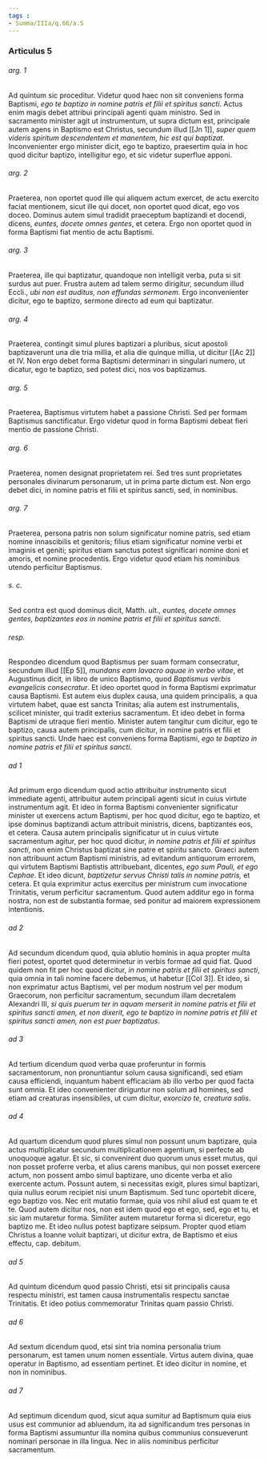 ```yaml
---
tags : 
- Summa/IIIa/q.66/a.5
---
```


### Articulus 5

###### arg. 1
Ad quintum sic proceditur. Videtur quod haec non sit conveniens forma Baptismi, *ego te baptizo in nomine patris et filii et spiritus sancti*. Actus enim magis debet attribui principali agenti quam ministro. Sed in sacramento minister agit ut instrumentum, ut supra dictum est, principale autem agens in Baptismo est Christus, secundum illud [[Jn 1]], *super quem videris spiritum descendentem et manentem, hic est qui baptizat*. Inconvenienter ergo minister dicit, ego te baptizo, praesertim quia in hoc quod dicitur baptizo, intelligitur ego, et sic videtur superflue apponi.

###### arg. 2
Praeterea, non oportet quod ille qui aliquem actum exercet, de actu exercito faciat mentionem, sicut ille qui docet, non oportet quod dicat, ego vos doceo. Dominus autem simul tradidit praeceptum baptizandi et docendi, dicens, *euntes, docete omnes gentes*, et cetera. Ergo non oportet quod in forma Baptismi fiat mentio de actu Baptismi.

###### arg. 3
Praeterea, ille qui baptizatur, quandoque non intelligit verba, puta si sit surdus aut puer. Frustra autem ad talem sermo dirigitur, secundum illud Eccli., *ubi non est auditus, non effundas sermonem*. Ergo inconvenienter dicitur, ego te baptizo, sermone directo ad eum qui baptizatur.

###### arg. 4
Praeterea, contingit simul plures baptizari a pluribus, sicut apostoli baptizaverunt una die tria millia, et alia die quinque millia, ut dicitur [[Ac 2]] et IV. Non ergo debet forma Baptismi determinari in singulari numero, ut dicatur, ego te baptizo, sed potest dici, nos vos baptizamus.

###### arg. 5
Praeterea, Baptismus virtutem habet a passione Christi. Sed per formam Baptismus sanctificatur. Ergo videtur quod in forma Baptismi debeat fieri mentio de passione Christi.

###### arg. 6
Praeterea, nomen designat proprietatem rei. Sed tres sunt proprietates personales divinarum personarum, ut in prima parte dictum est. Non ergo debet dici, in nomine patris et filii et spiritus sancti, sed, in nominibus.

###### arg. 7
Praeterea, persona patris non solum significatur nomine patris, sed etiam nomine innascibilis et genitoris; filius etiam significatur nomine verbi et imaginis et geniti; spiritus etiam sanctus potest significari nomine doni et amoris, et nomine procedentis. Ergo videtur quod etiam his nominibus utendo perficitur Baptismus.

###### s. c.
Sed contra est quod dominus dicit, Matth. ult., *euntes, docete omnes gentes, baptizantes eos in nomine patris et filii et spiritus sancti*.

###### resp.
Respondeo dicendum quod Baptismus per suam formam consecratur, secundum illud [[Ep 5]], *mundans eam lavacro aquae in verbo vitae*, et Augustinus dicit, in libro de unico Baptismo, quod *Baptismus verbis evangelicis consecratur*. Et ideo oportet quod in forma Baptismi exprimatur causa Baptismi. Est autem eius duplex causa, una quidem principalis, a qua virtutem habet, quae est sancta Trinitas; alia autem est instrumentalis, scilicet minister, qui tradit exterius sacramentum. Et ideo debet in forma Baptismi de utraque fieri mentio. Minister autem tangitur cum dicitur, ego te baptizo, causa autem principalis, cum dicitur, in nomine patris et filii et spiritus sancti. Unde haec est conveniens forma Baptismi, *ego te baptizo in nomine patris et filii et spiritus sancti*.

###### ad 1
Ad primum ergo dicendum quod actio attribuitur instrumento sicut immediate agenti, attribuitur autem principali agenti sicut in cuius virtute instrumentum agit. Et ideo in forma Baptismi convenienter significatur minister ut exercens actum Baptismi, per hoc quod dicitur, ego te baptizo, et ipse dominus baptizandi actum attribuit ministris, dicens, baptizantes eos, et cetera. Causa autem principalis significatur ut in cuius virtute sacramentum agitur, per hoc quod dicitur, *in nomine patris et filii et spiritus sancti*, non enim Christus baptizat sine patre et spiritu sancto. Graeci autem non attribuunt actum Baptismi ministris, ad evitandum antiquorum errorem, qui virtutem Baptismi Baptistis attribuebant, dicentes, *ego sum Pauli, et ego Cephae*. Et ideo dicunt, *baptizetur servus Christi talis in nomine patris,* et cetera. Et quia exprimitur actus exercitus per ministrum cum invocatione Trinitatis, verum perficitur sacramentum. Quod autem additur ego in forma nostra, non est de substantia formae, sed ponitur ad maiorem expressionem intentionis.

###### ad 2
Ad secundum dicendum quod, quia ablutio hominis in aqua propter multa fieri potest, oportet quod determinetur in verbis formae ad quid fiat. Quod quidem non fit per hoc quod dicitur, *in nomine patris et filii et spiritus sancti*, quia omnia in tali nomine facere debemus, ut habetur [[Col 3]]. Et ideo, si non exprimatur actus Baptismi, vel per modum nostrum vel per modum Graecorum, non perficitur sacramentum, secundum illam decretalem Alexandri III, *si quis puerum ter in aquam merserit in nomine patris et filii et spiritus sancti amen, et non dixerit, ego te baptizo in nomine patris et filii et spiritus sancti amen, non est puer baptizatus*.

###### ad 3
Ad tertium dicendum quod verba quae proferuntur in formis sacramentorum, non pronuntiantur solum causa significandi, sed etiam causa efficiendi, inquantum habent efficaciam ab illo verbo per quod facta sunt omnia. Et ideo convenienter diriguntur non solum ad homines, sed etiam ad creaturas insensibiles, ut cum dicitur, *exorcizo te, creatura salis*.

###### ad 4
Ad quartum dicendum quod plures simul non possunt unum baptizare, quia actus multiplicatur secundum multiplicationem agentium, si perfecte ab unoquoque agatur. Et sic, si convenirent duo quorum unus esset mutus, qui non posset proferre verba, et alius carens manibus, qui non posset exercere actum, non possent ambo simul baptizare, uno dicente verba et alio exercente actum. Possunt autem, si necessitas exigit, plures simul baptizari, quia nullus eorum recipiet nisi unum Baptismum. Sed tunc oportebit dicere, ego baptizo vos. Nec erit mutatio formae, quia vos nihil aliud est quam te et te. Quod autem dicitur nos, non est idem quod ego et ego, sed, ego et tu, et sic iam mutaretur forma. Similiter autem mutaretur forma si diceretur, ego baptizo me. Et ideo nullus potest baptizare seipsum. Propter quod etiam Christus a Ioanne voluit baptizari, ut dicitur extra, de Baptismo et eius effectu, cap. debitum.

###### ad 5
Ad quintum dicendum quod passio Christi, etsi sit principalis causa respectu ministri, est tamen causa instrumentalis respectu sanctae Trinitatis. Et ideo potius commemoratur Trinitas quam passio Christi.

###### ad 6
Ad sextum dicendum quod, etsi sint tria nomina personalia trium personarum, est tamen unum nomen essentiale. Virtus autem divina, quae operatur in Baptismo, ad essentiam pertinet. Et ideo dicitur in nomine, et non in nominibus.

###### ad 7
Ad septimum dicendum quod, sicut aqua sumitur ad Baptismum quia eius usus est communior ad abluendum, ita ad significandum tres personas in forma Baptismi assumuntur illa nomina quibus communius consueverunt nominari personae in illa lingua. Nec in aliis nominibus perficitur sacramentum.

